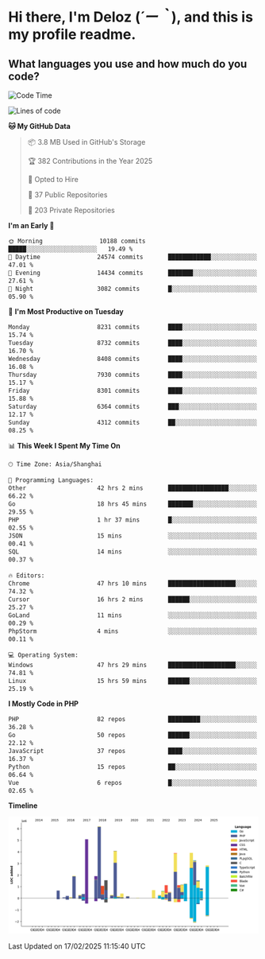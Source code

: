 # **Hi there, I'm Deloz (*´ー｀*), and this is my profile readme.**

## **What languages you use and how much do you code?**

<!--START_SECTION:waka-->
![Code Time](http://img.shields.io/badge/Code%20Time-5%2C702%20hrs%2041%20mins-blue)

![Lines of code](https://img.shields.io/badge/From%20Hello%20World%20I%27ve%20Written-47.5%20million%20lines%20of%20code-blue)

**🐱 My GitHub Data** 

> 📦 3.8 MB Used in GitHub's Storage 
 > 
> 🏆 382 Contributions in the Year 2025
 > 
> 💼 Opted to Hire
 > 
> 📜 37 Public Repositories 
 > 
> 🔑 203 Private Repositories 
 > 
**I'm an Early 🐤** 

```text
🌞 Morning                10188 commits       █████░░░░░░░░░░░░░░░░░░░░   19.49 % 
🌆 Daytime                24574 commits       ████████████░░░░░░░░░░░░░   47.01 % 
🌃 Evening                14434 commits       ███████░░░░░░░░░░░░░░░░░░   27.61 % 
🌙 Night                  3082 commits        █░░░░░░░░░░░░░░░░░░░░░░░░   05.90 % 
```
📅 **I'm Most Productive on Tuesday** 

```text
Monday                   8231 commits        ████░░░░░░░░░░░░░░░░░░░░░   15.74 % 
Tuesday                  8732 commits        ████░░░░░░░░░░░░░░░░░░░░░   16.70 % 
Wednesday                8408 commits        ████░░░░░░░░░░░░░░░░░░░░░   16.08 % 
Thursday                 7930 commits        ████░░░░░░░░░░░░░░░░░░░░░   15.17 % 
Friday                   8301 commits        ████░░░░░░░░░░░░░░░░░░░░░   15.88 % 
Saturday                 6364 commits        ███░░░░░░░░░░░░░░░░░░░░░░   12.17 % 
Sunday                   4312 commits        ██░░░░░░░░░░░░░░░░░░░░░░░   08.25 % 
```


📊 **This Week I Spent My Time On** 

```text
🕑︎ Time Zone: Asia/Shanghai

💬 Programming Languages: 
Other                    42 hrs 2 mins       █████████████████░░░░░░░░   66.22 % 
Go                       18 hrs 45 mins      ███████░░░░░░░░░░░░░░░░░░   29.55 % 
PHP                      1 hr 37 mins        █░░░░░░░░░░░░░░░░░░░░░░░░   02.55 % 
JSON                     15 mins             ░░░░░░░░░░░░░░░░░░░░░░░░░   00.41 % 
SQL                      14 mins             ░░░░░░░░░░░░░░░░░░░░░░░░░   00.37 % 

🔥 Editors: 
Chrome                   47 hrs 10 mins      ███████████████████░░░░░░   74.32 % 
Cursor                   16 hrs 2 mins       ██████░░░░░░░░░░░░░░░░░░░   25.27 % 
GoLand                   11 mins             ░░░░░░░░░░░░░░░░░░░░░░░░░   00.29 % 
PhpStorm                 4 mins              ░░░░░░░░░░░░░░░░░░░░░░░░░   00.11 % 

💻 Operating System: 
Windows                  47 hrs 29 mins      ███████████████████░░░░░░   74.81 % 
Linux                    15 hrs 59 mins      ██████░░░░░░░░░░░░░░░░░░░   25.19 % 
```

**I Mostly Code in PHP** 

```text
PHP                      82 repos            █████████░░░░░░░░░░░░░░░░   36.28 % 
Go                       50 repos            ██████░░░░░░░░░░░░░░░░░░░   22.12 % 
JavaScript               37 repos            ████░░░░░░░░░░░░░░░░░░░░░   16.37 % 
Python                   15 repos            ██░░░░░░░░░░░░░░░░░░░░░░░   06.64 % 
Vue                      6 repos             █░░░░░░░░░░░░░░░░░░░░░░░░   02.65 % 
```



**Timeline**

![Lines of Code chart](https://raw.githubusercontent.com/deloz/deloz/main/assets/bar_graph.png)


 Last Updated on 17/02/2025 11:15:40 UTC
<!--END_SECTION:waka-->
